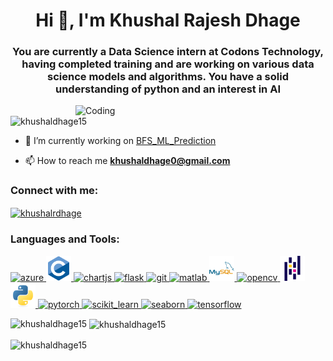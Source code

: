 <h1 align="center">Hi 👋, I'm Khushal Rajesh Dhage</h1>
<h3 align="center">You are currently a Data Science intern at Codons Technology, having completed training and are working on various data science models and algorithms. You have a solid understanding of python and an interest in AI</h3>
<img align="right" alt="Coding" width="400" src="[https://www.google.com/url?sa=i&url=https%3A%2F%2Fdribbble.com%2Fshots%2F5453050-AI-illustration&psig=AOvVaw1UFmA8j-5wlVQB8HnCQlvI&ust=1725713790860000&source=images&cd=vfe&opi=89978449&ved=0CBMQjRxqFwoTCNCJ2P-urogDFQAAAAAdAAAAABAh](https://dribbble.com/shots/5453050-AI-illustration)">

<p align="left"> <img src="https://komarev.com/ghpvc/?username=khushaldhage15&label=Profile%20views&color=0e75b6&style=flat" alt="khushaldhage15" /> </p>

- 🔭 I’m currently working on [BFS_ML_Prediction](https://github.com/Khushaldhage15/BFS_ML_Prediction-)

- 📫 How to reach me **khushaldhage0@gmail.com**

<h3 align="left">Connect with me:</h3>
<p align="left">
<a href="https://linkedin.com/in/khushalrdhage" target="blank"><img align="center" src="https://raw.githubusercontent.com/rahuldkjain/github-profile-readme-generator/master/src/images/icons/Social/linked-in-alt.svg" alt="khushalrdhage" height="30" width="40" /></a>
</p>

<h3 align="left">Languages and Tools:</h3>
<p align="left"> <a href="https://azure.microsoft.com/en-in/" target="_blank" rel="noreferrer"> <img src="https://www.vectorlogo.zone/logos/microsoft_azure/microsoft_azure-icon.svg" alt="azure" width="40" height="40"/> </a> <a href="https://www.cprogramming.com/" target="_blank" rel="noreferrer"> <img src="https://raw.githubusercontent.com/devicons/devicon/master/icons/c/c-original.svg" alt="c" width="40" height="40"/> </a> <a href="https://www.chartjs.org" target="_blank" rel="noreferrer"> <img src="https://www.chartjs.org/media/logo-title.svg" alt="chartjs" width="40" height="40"/> </a> <a href="https://flask.palletsprojects.com/" target="_blank" rel="noreferrer"> <img src="https://www.vectorlogo.zone/logos/pocoo_flask/pocoo_flask-icon.svg" alt="flask" width="40" height="40"/> </a> <a href="https://git-scm.com/" target="_blank" rel="noreferrer"> <img src="https://www.vectorlogo.zone/logos/git-scm/git-scm-icon.svg" alt="git" width="40" height="40"/> </a> <a href="https://www.mathworks.com/" target="_blank" rel="noreferrer"> <img src="https://upload.wikimedia.org/wikipedia/commons/2/21/Matlab_Logo.png" alt="matlab" width="40" height="40"/> </a> <a href="https://www.mysql.com/" target="_blank" rel="noreferrer"> <img src="https://raw.githubusercontent.com/devicons/devicon/master/icons/mysql/mysql-original-wordmark.svg" alt="mysql" width="40" height="40"/> </a> <a href="https://opencv.org/" target="_blank" rel="noreferrer"> <img src="https://www.vectorlogo.zone/logos/opencv/opencv-icon.svg" alt="opencv" width="40" height="40"/> </a> <a href="https://pandas.pydata.org/" target="_blank" rel="noreferrer"> <img src="https://raw.githubusercontent.com/devicons/devicon/2ae2a900d2f041da66e950e4d48052658d850630/icons/pandas/pandas-original.svg" alt="pandas" width="40" height="40"/> </a> <a href="https://www.python.org" target="_blank" rel="noreferrer"> <img src="https://raw.githubusercontent.com/devicons/devicon/master/icons/python/python-original.svg" alt="python" width="40" height="40"/> </a> <a href="https://pytorch.org/" target="_blank" rel="noreferrer"> <img src="https://www.vectorlogo.zone/logos/pytorch/pytorch-icon.svg" alt="pytorch" width="40" height="40"/> </a> <a href="https://scikit-learn.org/" target="_blank" rel="noreferrer"> <img src="https://upload.wikimedia.org/wikipedia/commons/0/05/Scikit_learn_logo_small.svg" alt="scikit_learn" width="40" height="40"/> </a> <a href="https://seaborn.pydata.org/" target="_blank" rel="noreferrer"> <img src="https://seaborn.pydata.org/_images/logo-mark-lightbg.svg" alt="seaborn" width="40" height="40"/> </a> <a href="https://www.tensorflow.org" target="_blank" rel="noreferrer"> <img src="https://www.vectorlogo.zone/logos/tensorflow/tensorflow-icon.svg" alt="tensorflow" width="40" height="40"/> </a> </p>

<p><img align="left" src="https://github-readme-stats.vercel.app/api/top-langs?username=khushaldhage15&show_icons=true&locale=en&layout=compact" alt="khushaldhage15" /></p>

<p>&nbsp;<img align="center" src="https://github-readme-stats.vercel.app/api?username=khushaldhage15&show_icons=true&locale=en" alt="khushaldhage15" /></p>

<p><img align="center" src="https://github-readme-streak-stats.herokuapp.com/?user=khushaldhage15&" alt="khushaldhage15" /></p>
